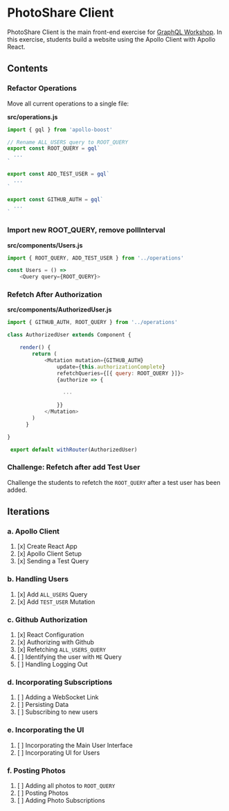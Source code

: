 PhotoShare Client
===============
PhotoShare Client is the main front-end  exercise for [GraphQL Workshop](https://www.graphqlworkshop.com). In this exercise, students build a website using the Apollo Client with Apollo React.

Contents
---------------

### Refactor Operations
Move all current operations to a single file:

__src/operations.js__
```javascript
import { gql } from 'apollo-boost'

// Rename ALL_USERS query to ROOT_QUERY
export const ROOT_QUERY = gql`
  ...
`

export const ADD_TEST_USER = gql`
  ...
`

export const GITHUB_AUTH = gql`
  ...
`
```

### Import new ROOT_QUERY, remove pollInterval 

__src/components/Users.js__
```javascript
import { ROOT_QUERY, ADD_TEST_USER } from '../operations'

const Users = () =>
    <Query query={ROOT_QUERY}>
```

### Refetch After Authorization

__src/components/AuthorizedUser.js__
```javascript
import { GITHUB_AUTH, ROOT_QUERY } from '../operations'

class AuthorizedUser extends Component {

    render() {
        return (
            <Mutation mutation={GITHUB_AUTH} 
                update={this.authorizationComplete} 
                refetchQueries={[{ query: ROOT_QUERY }]}>
                {authorize => {

                  ...
                
                }}
            </Mutation>
        )
      }

}

 export default withRouter(AuthorizedUser) 
```

### Challenge: Refetch after add Test User
Challenge the students to refetch the `ROOT_QUERY` after a test user has been added.

Iterations
---------------

### a. Apollo Client

1. [x] Create React App
2. [x] Apollo Client Setup
3. [x] Sending a Test Query

### b. Handling Users

1. [x] Add `ALL_USERS` Query
2. [x] Add `TEST_USER` Mutation

### c. Github Authorization

1. [x] React Configuration
2. [x] Authorizing with Github
3. [x] Refetching `ALL_USERS_QUERY`
4. [ ] Identifying the user with `ME` Query
5. [ ] Handling Logging Out

### d. Incorporating Subscriptions

1. [ ] Adding a WebSocket Link
2. [ ] Persisting Data
3. [ ] Subscribing to new users

### e. Incorporating the UI

1. [ ] Incorporating the Main User Interface
2. [ ] Incorporating UI for Users

### f. Posting Photos

1. [ ] Adding all photos to `ROOT_QUERY`
2. [ ] Posting Photos
3. [ ] Adding Photo Subscriptions
